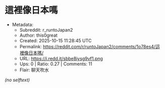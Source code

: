 # 這裡像日本嗎

- Metadata:
  - Subreddit: r_runtoJapan2
  - Author: this0great
  - Created: 2025-10-15 11:28:45 UTC
  - Permalink: https://reddit.com/r/runtoJapan2/comments/1o78es4/這裡像日本嗎/
  - URL: https://i.redd.it/sbbe8iysg9vf1.png
  - Ups: 0 | Ratio: 0.27 | Comments: 11
  - Flair: 聊天吹水

_(no selftext)_
